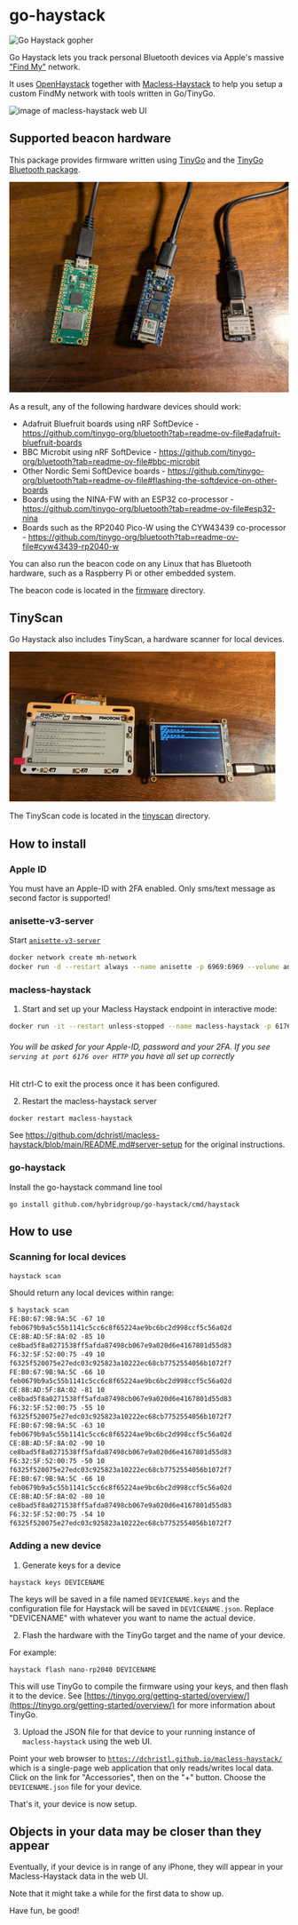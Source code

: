 # go-haystack

![Go Haystack gopher](./images/go-haystack.png)

Go Haystack lets you track personal Bluetooth devices via Apple's massive ["Find My"](https://developer.apple.com/find-my/) network.

It uses [OpenHaystack](https://github.com/seemoo-lab/openhaystack) together with [Macless-Haystack](https://github.com/dchristl/macless-haystack) to help you setup a custom FindMy network with tools written in Go/TinyGo.

![image of macless-haystack web UI](./images/macless-haystack.png)

## Supported beacon hardware

This package provides firmware written using [TinyGo](https://tinygo.org/) and the [TinyGo Bluetooth package](https://github.com/tinygo-org/bluetooth).

![tinygo beacons](./images/tinygo-beacons.jpg)

As a result, any of the following hardware devices should work:

- Adafruit Bluefruit boards using nRF SoftDevice - https://github.com/tinygo-org/bluetooth?tab=readme-ov-file#adafruit-bluefruit-boards
- BBC Microbit using nRF SoftDevice - https://github.com/tinygo-org/bluetooth?tab=readme-ov-file#bbc-microbit
- Other Nordic Semi SoftDevice boards - https://github.com/tinygo-org/bluetooth?tab=readme-ov-file#flashing-the-softdevice-on-other-boards
- Boards using the NINA-FW with an ESP32 co-processor - https://github.com/tinygo-org/bluetooth?tab=readme-ov-file#esp32-nina
- Boards such as the RP2040 Pico-W using the CYW43439 co-processor - https://github.com/tinygo-org/bluetooth?tab=readme-ov-file#cyw43439-rp2040-w

You can also run the beacon code on any Linux that has Bluetooth hardware, such as a Raspberry Pi or other embedded system.

The beacon code is located in the [firmware](./firmware/) directory.

## TinyScan

Go Haystack also includes TinyScan, a hardware scanner for local devices.

![tinyscan](./images/tinyscan.gif)

The TinyScan code is located in the [tinyscan](./tinyscan/) directory.

## How to install

### Apple ID

You must have an Apple-ID with 2FA enabled. Only sms/text message as second factor is supported!

### anisette-v3-server

Start [`anisette-v3-server`](https://github.com/Dadoum/anisette-v3-server)

```bash
docker network create mh-network
docker run -d --restart always --name anisette -p 6969:6969 --volume anisette-v3_data:/home/Alcoholic/.config/anisette-v3 --network mh-network dadoum/anisette-v3-server
```

### macless-haystack

1. Start and set up your Macless Haystack endpoint in interactive mode:

```bash
docker run -it --restart unless-stopped --name macless-haystack -p 6176:6176 --volume mh_data:/app/endpoint/data --network mh-network christld/macless-haystack
```

###### You will be asked for your Apple-ID, password and your 2FA. If you see `serving at port 6176 over HTTP` you have all set up correctly

Hit ctrl-C to exit the process once it has been configured.

2. Restart the macless-haystack server

```bash
docker restart macless-haystack
```

See https://github.com/dchristl/macless-haystack/blob/main/README.md#server-setup for the original instructions.

### go-haystack

Install the go-haystack command line tool

```shell
go install github.com/hybridgroup/go-haystack/cmd/haystack
```

## How to use

### Scanning for local devices

```shell
haystack scan
```

Should return any local devices within range:

```shell
$ haystack scan                                                                                                             
FE:B0:67:9B:9A:5C -67 10 feb0679b9a5c55b1141c5cc6c8f65224ae9bc6bc2d998ccf5c56a02d
CE:8B:AD:5F:8A:02 -85 10 ce8bad5f8a0271538ff5afda87498cb067e9a020d6e4167801d55d83
F6:32:5F:52:00:75 -49 10 f6325f520075e27edc03c925823a10222ec68cb7752554056b1072f7
FE:B0:67:9B:9A:5C -66 10 feb0679b9a5c55b1141c5cc6c8f65224ae9bc6bc2d998ccf5c56a02d
CE:8B:AD:5F:8A:02 -81 10 ce8bad5f8a0271538ff5afda87498cb067e9a020d6e4167801d55d83
F6:32:5F:52:00:75 -55 10 f6325f520075e27edc03c925823a10222ec68cb7752554056b1072f7
FE:B0:67:9B:9A:5C -63 10 feb0679b9a5c55b1141c5cc6c8f65224ae9bc6bc2d998ccf5c56a02d
CE:8B:AD:5F:8A:02 -90 10 ce8bad5f8a0271538ff5afda87498cb067e9a020d6e4167801d55d83
F6:32:5F:52:00:75 -50 10 f6325f520075e27edc03c925823a10222ec68cb7752554056b1072f7
FE:B0:67:9B:9A:5C -66 10 feb0679b9a5c55b1141c5cc6c8f65224ae9bc6bc2d998ccf5c56a02d
CE:8B:AD:5F:8A:02 -80 10 ce8bad5f8a0271538ff5afda87498cb067e9a020d6e4167801d55d83
F6:32:5F:52:00:75 -54 10 f6325f520075e27edc03c925823a10222ec68cb7752554056b1072f7
```

### Adding a new device

1. Generate keys for a device

```shell
haystack keys DEVICENAME
```

The keys will be saved in a file named `DEVICENAME.keys` and the configuration file for Haystack will be saved in `DEVICENAME.json`. Replace "DEVICENAME" with whatever you want to name the actual device.


2. Flash the hardware with the TinyGo target and the name of your device.

For example:

```shell
haystack flash nano-rp2040 DEVICENAME
```

This will use TinyGo to compile the firmware using your keys, and then flash it to the device. See [https://tinygo.org/getting-started/overview/](https://tinygo.org/getting-started/overview/) for more information about TinyGo.


3. Upload the JSON file for that device to your running instance of `macless-haystack` using the web UI.

Point your web browser to [`https://dchristl.github.io/macless-haystack/`](https://dchristl.github.io/macless-haystack/) which is a single-page web application that only reads/writes local data. Click on the link for "Accessories", then on the "+" button. Choose the `DEVICENAME.json` file for your device.

That's it, your device is now setup.

## Objects in your data may be closer than they appear

Eventually, if your device is in range of any iPhone, they will appear in your Macless-Haystack data in the web UI.

Note that it might take a while for the first data to show up.

Have fun, be good!
